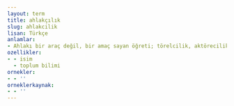 ```yaml
---
layout: term
title: ahlakçılık
slug: ahlakcilik
lisan: Türkçe
anlamlar:
- Ahlakı bir araç değil, bir amaç sayan öğreti; törelcilik, aktörecilik, moralizm
ozellikler:
- - isim
  - toplum bilimi
ornekler:
- - ''
orneklerkaynak:
- - ''
---
```

